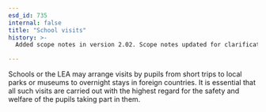 ```yaml
---
esd_id: 735
internal: false
title: "School visits"
history: >-
  Added scope notes in version 2.02. Scope notes updated for clarification of service scope in version 3.00. Term name changed from 'Educational visits' to 'Schools - visits' in version 3.00. Name changed to 'School visits' in version 4.00.

---
```


Schools or the LEA may arrange visits by pupils from short trips to local parks or museums to overnight stays in foreign countries. It is essential that all such visits are carried out with the highest regard for the safety and welfare of the pupils taking part in them.

